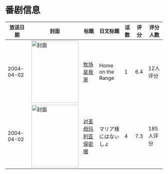 # 番剧信息

|放送日期|封面|标题|日文标题|话数|评分|评分人数|
|---|---|---|---|---|---|---|
|2004-04-02|<img src="//lain.bgm.tv/pic/cover/c/9f/c0/66250_YQh16.jpg" alt="封面" style="width:150px;height:200px;object-fit:cover;">|[牧场是我家](https://bangumi.tv/subject/66250)|Home on the Range|1|6.4|12人评分|
|2004-04-02|<img src="//lain.bgm.tv/pic/cover/c/db/3f/107917_ZfvVv.jpg" alt="封面" style="width:150px;height:200px;object-fit:cover;">|[对圣母玛利亚保密喔](https://bangumi.tv/subject/107917)|マリア様にはなぃしょ|4|7.3|185人评分|
